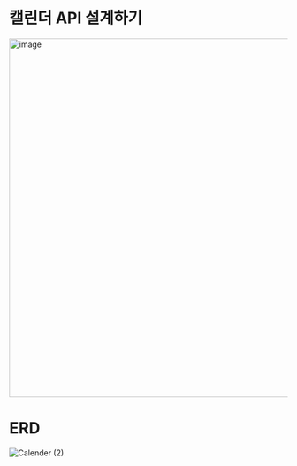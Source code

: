 # 캘린더 API 설계하기
<img width="649" alt="image" src="https://github.com/user-attachments/assets/77e34673-9746-4c69-b9b8-6f28aca318a8" />

# ERD
![Calender (2)](https://github.com/user-attachments/assets/6c308215-b04e-4df4-84a1-76943c91dc40)

